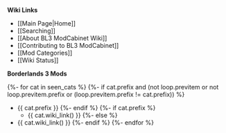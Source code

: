 **Wiki Links**

- [[Main Page|Home]]
- [[Searching]]
- [[About BL3 ModCabinet Wiki]]
- [[Contributing to BL3 ModCabinet]]
- [[Mod Categories]]
- [[Wiki Status]]

**Borderlands 3 Mods**

{%- for cat in seen_cats %}
{%- if cat.prefix and (not loop.previtem or not loop.previtem.prefix or (loop.previtem.prefix != cat.prefix)) %}
- {{ cat.prefix }}
{%- endif %}
{%- if cat.prefix %}
  - {{ cat.wiki_link() }}
{%- else %}
- {{ cat.wiki_link() }}
{%- endif %}
{%- endfor %}

